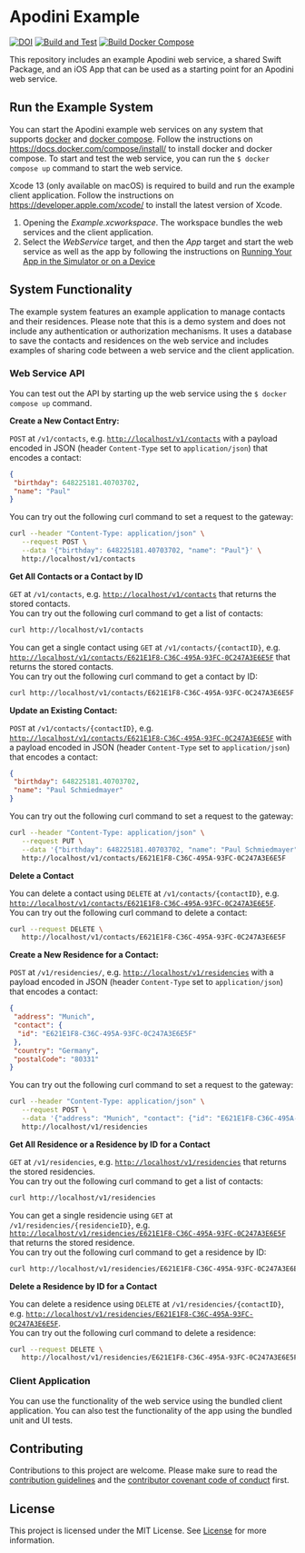 # Apodini Example

[![DOI](https://zenodo.org/badge/375610092.svg)](https://zenodo.org/badge/latestdoi/375610092)
[![Build and Test](https://github.com/Apodini/ApodiniExample/actions/workflows/build-and-test.yml/badge.svg)](https://github.com/Apodini/ApodiniExample/actions/workflows/build-and-test.yml)
[![Build Docker Compose](https://github.com/Apodini/ApodiniExample/actions/workflows/docker-compose.yml/badge.svg)](https://github.com/Apodini/ApodiniExample/actions/workflows/docker-compose.yml)

This repository includes an example Apodini web service, a shared Swift Package, and an iOS App that can be used as a starting point for an Apodini web service.  

## Run the Example System

You can start the Apodini example web services on any system that supports [docker](https://www.docker.com) and [docker compose](https://docs.docker.com/compose/). Follow the instructions on https://docs.docker.com/compose/install/ to install docker and docker compose.
To start and test the web service, you can run the `$ docker compose up` command to start the web service. 

Xcode 13 (only available on macOS) is required to build and run the example client application. Follow the instructions on https://developer.apple.com/xcode/ to install the latest version of Xcode.

1. Opening the *Example.xcworkspace*. The workspace bundles the web services and the client application.
2. Select the *WebService* target, and then the *App* target and start the web service as well as the app by following the instructions on [Running Your App in the Simulator or on a Device](https://developer.apple.com/documentation/xcode/running-your-app-in-the-simulator-or-on-a-device)

## System Functionality

The example system features an example application to manage contacts and their residences.
Please note that this is a demo system and does not include any authentication or authorization mechanisms.
It uses a database to save the contacts and residences on the web service and includes examples of sharing code between a web service and the client application.

### Web Service API

You can test out the API by starting up the web service using the `$ docker compose up` command.

**Create a New Contact Entry:**

`POST` at `/v1/contacts`, e.g. [`http://localhost/v1/contacts`](http://localhost/v1/contacts) with a payload encoded in JSON (header `Content-Type` set to `application/json`) that encodes a contact:
```json
{
 "birthday": 648225181.40703702,
 "name": "Paul"
}
```  
You can try out the following curl command to set a request to the gateway:
```bash
curl --header "Content-Type: application/json" \
   --request POST \
   --data '{"birthday": 648225181.40703702, "name": "Paul"}' \
   http://localhost/v1/contacts
```

**Get All Contacts or a Contact by ID**

`GET` at `/v1/contacts`, e.g. [`http://localhost/v1/contacts`](http://localhost/v1/contacts) that returns the stored contacts.  
You can try out the following curl command to get a list of contacts:
```bash
curl http://localhost/v1/contacts
```

You can get a single contact using `GET` at `/v1/contacts/{contactID}`, e.g. [`http://localhost/v1/contacts/E621E1F8-C36C-495A-93FC-0C247A3E6E5F`](http://localhost/v1/contacts/E621E1F8-C36C-495A-93FC-0C247A3E6E5F) that returns the stored contacts.  
You can try out the following curl command to get a contact by ID:
```bash
curl http://localhost/v1/contacts/E621E1F8-C36C-495A-93FC-0C247A3E6E5F
```

**Update an Existing Contact:**

`POST` at `/v1/contacts/{contactID}`, e.g. [`http://localhost/v1/contacts/E621E1F8-C36C-495A-93FC-0C247A3E6E5F`](http://localhost/v1/contacts/E621E1F8-C36C-495A-93FC-0C247A3E6E5F) with a payload encoded in JSON (header `Content-Type` set to `application/json`) that encodes a contact:
```json
{
 "birthday": 648225181.40703702,
 "name": "Paul Schmiedmayer"
}
```  
You can try out the following curl command to set a request to the gateway:
```bash
curl --header "Content-Type: application/json" \
   --request PUT \
   --data '{"birthday": 648225181.40703702, "name": "Paul Schmiedmayer"}' \
   http://localhost/v1/contacts/E621E1F8-C36C-495A-93FC-0C247A3E6E5F
```

**Delete a Contact**

You can delete a contact using `DELETE` at `/v1/contacts/{contactID}`, e.g. [`http://localhost/v1/contacts/E621E1F8-C36C-495A-93FC-0C247A3E6E5F`](http://localhost/v1/contacts/E621E1F8-C36C-495A-93FC-0C247A3E6E5F).  
You can try out the following curl command to delete a contact:
```bash
curl --request DELETE \
   http://localhost/v1/contacts/E621E1F8-C36C-495A-93FC-0C247A3E6E5F
```

**Create a New Residence for a Contact:**

`POST` at `/v1/residencies/`, e.g. [`http://localhost/v1/residencies`](http://localhost/v1/residencies) with a payload encoded in JSON (header `Content-Type` set to `application/json`) that encodes a contact:
```json
{
 "address": "Munich",
 "contact": {
  "id": "E621E1F8-C36C-495A-93FC-0C247A3E6E5F"
 },
 "country": "Germany",
 "postalCode": "80331"
}
```  
You can try out the following curl command to set a request to the gateway:
```bash
curl --header "Content-Type: application/json" \
   --request POST \
   --data '{"address": "Munich", "contact": {"id": "E621E1F8-C36C-495A-93FC-0C247A3E6E5F"}, "country": "Germany", "postalCode": "80331"}' \
   http://localhost/v1/residencies
```

**Get All Residence or a Residence by ID for a Contact**

`GET` at `/v1/residencies`, e.g. [`http://localhost/v1/residencies`](http://localhost/v1/residencies) that returns the stored residencies.  
You can try out the following curl command to get a list of contacts:
```bash
curl http://localhost/v1/residencies
```

You can get a single residencie using `GET` at `/v1/residencies/{residencieID}`, e.g. [`http://localhost/v1/residencies/E621E1F8-C36C-495A-93FC-0C247A3E6E5F`](http://localhost/v1/residencies/E621E1F8-C36C-495A-93FC-0C247A3E6E5F) that returns the stored residence.  
You can try out the following curl command to get a residence by ID:
```bash
curl http://localhost/v1/residencies/E621E1F8-C36C-495A-93FC-0C247A3E6E5F
```

**Delete a Residence by ID for a Contact**

You can delete a residence using `DELETE` at `/v1/residencies/{contactID}`, e.g. [`http://localhost/v1/residencies/E621E1F8-C36C-495A-93FC-0C247A3E6E5F`](http://localhost/v1/residencies/E621E1F8-C36C-495A-93FC-0C247A3E6E5F).  
You can try out the following curl command to delete a residence:
```bash
curl --request DELETE \
   http://localhost/v1/residencies/E621E1F8-C36C-495A-93FC-0C247A3E6E5F
```

### Client Application

You can use the functionality of the web service using the bundled client application. You can also test the functionality of the app using the bundled unit and UI tests.

## Contributing
Contributions to this project are welcome. Please make sure to read the [contribution guidelines](https://github.com/Apodini/.github/blob/main/CONTRIBUTING.md) and the [contributor covenant code of conduct](https://github.com/Apodini/.github/blob/main/CODE_OF_CONDUCT.md) first.

## License
This project is licensed under the MIT License. See [License](https://github.com/Apodini/ApodiniExample/blob/develop/LICENSE) for more information.
